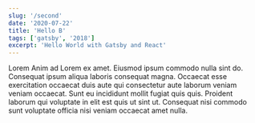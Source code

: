 ```yaml
---
slug: '/second'
date: '2020-07-22'
title: 'Hello B'
tags: ['gatsby', '2018']
excerpt: 'Hello World with Gatsby and React'
---
```


Lorem Anim ad Lorem ex amet. Eiusmod ipsum commodo nulla sint do. Consequat ipsum aliqua laboris consequat magna. Occaecat esse exercitation occaecat duis aute qui consectetur aute laborum veniam veniam occaecat. Sunt eu incididunt mollit fugiat quis quis. Proident laborum qui voluptate in elit est quis ut sint ut. Consequat nisi commodo sunt voluptate officia nisi veniam occaecat amet nulla.